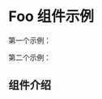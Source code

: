 # Foo 组件示例

第一个示例：

<preview path="../demos/foo/foo-1.vue" title="基本使用" description="测试使用 Element Plus 组件"></preview>

第二个示例：

<preview path="../demos/foo/foo-2.vue" title="基本使用" description="测试使用自定义组件库组件"></preview>

## 组件介绍
